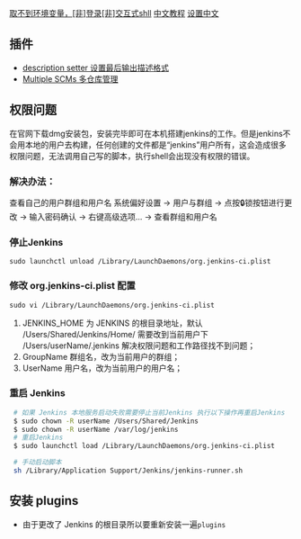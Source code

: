 

[取不到环境变量，[非]登录[非]交互式shll](https://blog.csdn.net/zzusimon/article/details/57080337)
[中文教程](https://jenkins.io/zh/doc/pipeline/tour/hello-world/)
[设置中文](https://blog.csdn.net/qq_15807167/article/details/79896131)
## 插件
- [description setter 设置最后输出描述格式](https://wiki.jenkins.io/display/JENKINS/Description+Setter+Plugin)
- [Multiple SCMs 多仓库管理]()

## 权限问题
在官网下载dmg安装包，安装完毕即可在本机搭建jenkins的工作。但是jenkins不会用本地的用户去构建，任何创建的文件都是“jenkins”用户所有，这会造成很多权限问题，无法调用自己写的脚本，执行shell会出现没有权限的错误。

### 解决办法：
查看自己的用户群组和用户名
系统偏好设置 -> 用户与群组 -> 点按🔒锁按钮进行更改 -> 输入密码确认 -> 右键高级选项… -> 查看群组和用户名

### 停止Jenkins
`sudo launchctl unload /Library/LaunchDaemons/org.jenkins-ci.plist`
### 修改 org.jenkins-ci.plist 配置
`sudo vi /Library/LaunchDaemons/org.jenkins-ci.plist`

1. JENKINS_HOME 为 JENKINS 的根目录地址，默认 /Users/Shared/Jenkins/Home/ 需要改到当前用户下 /Users/userName/.jenkins 解决权限问题和工作路径找不到问题；
2. GroupName 群组名，改为当前用户的群组；
3. UserName 用户名，改为当前用户的用户名；

### 重启 Jenkins
```sh
 # 如果 Jenkins 本地服务启动失败需要停止当前Jenkins 执行以下操作再重启Jenkins
 $ sudo chown -R userName /Users/Shared/Jenkins
 $ sudo chown -R userName /var/log/jenkins
 # 重启Jenkins
 $ sudo launchctl load /Library/LaunchDaemons/org.jenkins-ci.plist

 # 手动启动脚本
 sh /Library/Application Support/Jenkins/jenkins-runner.sh
```
## 安装 plugins
- 由于更改了 Jenkins 的根目录所以要重新安装一遍`plugins`